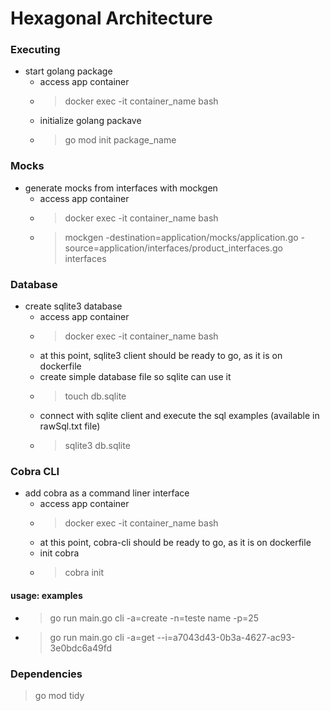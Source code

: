 # Hexagonal Architecture

### Executing
- start golang package
  - access app container
  - > docker exec -it container_name bash
  - initialize golang packave
  - > go mod init package_name

### Mocks
- generate mocks from interfaces with mockgen
  - access app container
  - > docker exec -it container_name bash
  - > mockgen -destination=application/mocks/application.go -source=application/interfaces/product_interfaces.go interfaces

### Database
- create sqlite3 database
  - access app container
  - > docker exec -it container_name bash
  - at this point, sqlite3 client should be ready to go, as it is on dockerfile
  - create simple database file so sqlite can use it
  - > touch db.sqlite
  - connect with sqlite client and execute the sql examples (available in rawSql.txt file)
  - > sqlite3 db.sqlite

### Cobra CLI
- add cobra as a command liner interface
  - access app container
  - > docker exec -it container_name bash
  - at this point, cobra-cli should be ready to go, as it is on dockerfile
  - init cobra 
  - > cobra init
#### usage: examples
- > go run main.go cli -a=create -n=teste name -p=25
- > go run main.go cli -a=get --i=a7043d43-0b3a-4627-ac93-3e0bdc6a49fd

### Dependencies
> go mod tidy